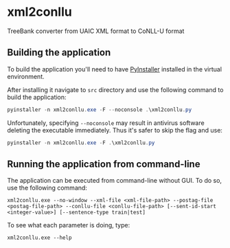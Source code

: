# xml2conllu
TreeBank converter from UAIC XML format to CoNLL-U format

## Building the application ##
To build the application you'll need to have [PyInstaller](http://www.pyinstaller.org/) installed in the virtual environment.

After installing it navigate to `src` directory and use the following command to build the application:

``` powershell
pyinstaller -n xml2conllu.exe -F --noconsole .\xml2conllu.py
```

Unfortunately, specifying `--noconsole` may result in antivirus software deleting the executable immediately. Thus it's safer to skip the flag and use:

``` powershell
pyinstaller -n xml2conllu.exe -F .\xml2conllu.py
```

## Running the application from command-line ##
The application can be executed from command-line without GUI. To do so, use the following command:

``` shell
xml2conllu.exe --no-window --xml-file <xml-file-path> --postag-file <postag-file-path> --conllu-file <conllu-file-path> [--sent-id-start <integer-value>] [--sentence-type train|test]
```

To see what each parameter is doing, type:

``` shell
xml2conllu.exe --help
```

